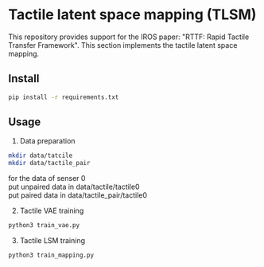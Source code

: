 # Tactile latent space mapping (TLSM)
This repository provides support for the IROS paper: "RTTF: Rapid Tactile Transfer Framework". This section implements the tactile latent space mapping.

## Install
```bash
pip install -r requirements.txt
```

## Usage
1. Data preparation
```bash
mkdir data/tatcile
mkdir data/tactile_pair
```
for the data of senser 0 <br>
put unpaired data in data/tactile/tactile0 <br>
put paired data in data/tactile_pair/tactile0 <br>

2. Tactile VAE training
```bash
python3 train_vae.py
```

3. Tactile LSM training
```bash
python3 train_mapping.py
```
